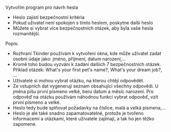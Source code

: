 Vytvořím program pro návrh hesla

- Heslo zajistí bezpečnostní kritéria
- Pokud uživatel není spokojen s tímto heslem, poskytne další heslo
- Můžete si vybrat více bezpečnostních otázek, aby byla vaše hesla rozmanitější.

Popis:

- Rozhraní Tkinder používám k vytvoření okna, kde může uživatel zadat osobní údaje jako: jméno, příjmení, datum narození,...
- Kromě toho budou vyzváni k zadání dalších 7 bezpečnostních otázek.
Příklad otázek: What's your first pet's name?, What's your dream job?, ...
- Uživatelé si mohou vybrat otázku, na kterou chtějí odpovědět.
- Ze vstupních dat vygeneruji seznam obsahující všechny odpovědi. U jména píšu první písmeno velké, beru datum a měsíc narození. 
Pro odpověď na otázku používám náhodnou funkci vybrat odpověď, vzít první písmeno a velké.
- Heslo tedy bude splňovat požadavky na číslice, malá a velká písmena,...
- Heslo je ale také snadno zapamatovatelné, protože je tvořeno informacemi a otázkami, které uživatele zajímají, a tak ho jen těžko zapomene.